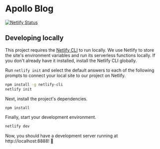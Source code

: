 # Apollo Blog

[![Netlify Status](https://api.netlify.com/api/v1/badges/6bae8279-10f9-456b-82cd-0b6d56a84042/deploy-status)](https://app.netlify.com/sites/distracted-snyder-7d1f01/deploys)

## Developing locally

This project requires the [Netlify CLI](https://docs.netlify.com/cli/get-started/) to run locally. We use Netlify to store the site's environment variables and run its serverless functions locally. If you don't already have it installed, install the Netlify CLI globally.

Run `netlify init` and select the default answers to each of the following prompts to connect your local site to our project on Netlify.

```bash
npm install -g netlify-cli
netlify init
```

Next, install the project's dependencies.

```bash
npm install
```

Finally, start your development environment.

```bash
netlify dev
```

Now, you should have a development server running at http://localhost:8888! 🚀

